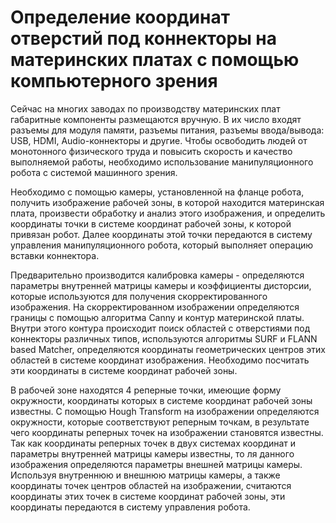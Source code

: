 # Определение координат отверстий под коннекторы на материнских платах с помощью компьютерного зрения

Сейчас на многих заводах по производству материнских плат габаритные компоненты размещаются вручную. В их число входят разъемы для модуля памяти, разъемы питания, разъемы ввода/вывода: USB, HDMI, Audio-коннекторы и другие. Чтобы освободить людей от монотонного физического труда и повысить скорость и качество выполняемой работы, необходимо использование манипуляционного робота с системой машинного зрения. 

Необходимо с помощью камеры, установленной на фланце робота, получить изображение рабочей зоны, в которой находится материнская плата, произвести обработку и анализ этого изображения, и определить координаты точки в системе координат рабочей зоны, к которой привязан робот. Далее координаты этой точки передаются в систему управления манипуляционного робота, который выполняет операцию вставки коннектора.

Предварительно производится калибровка камеры - определяются параметры внутренней матрицы камеры и коэффициенты дисторсии, которые используются для получения скорректированного изображения. На скорректированном изображении определяются границы с помощью алгоритма Canny и контур материнской платы. Внутри этого контура происходит поиск областей с отверстиями под коннекторы различных типов, используются алгоритмы SURF и FLANN based Matcher, определяются координаты геометрических центров этих областей в системе координат изображения. Необходимо посчитать эти координаты в системе координат рабочей зоны.

В рабочей зоне находятся 4 реперные точки, имеющие форму окружности, координаты которых в системе координат рабочей зоны известны. С помощью Hough Transform на изображении определяются окружности, которые соответствуют реперным точкам, в результате чего координаты реперных точек на изображении становятся известны. Так как координаты реперных точек в двух системах координат и параметры внутренней матрицы камеры известны, то ля данного изображения определяются параметры внешней матрицы камеры. Используя внутреннюю и внешнюю матрицы камеры, а также координаты точек центров областей на изображении, считаются координаты этих точек в системе координат рабочей зоны, эти координаты передаются в систему управления робота.
